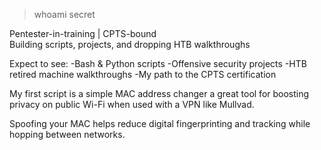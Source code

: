 > whoami secret  

Pentester-in-training | CPTS-bound  
Building scripts, projects, and dropping HTB walkthroughs

Expect to see:
-Bash & Python scripts
-Offensive security projects
-HTB retired machine walkthroughs
-My path to the CPTS certification

My first script is a simple MAC address changer a great tool for boosting privacy on public Wi-Fi when used with a VPN like Mullvad.

Spoofing your MAC helps reduce digital fingerprinting and tracking while hopping between networks.